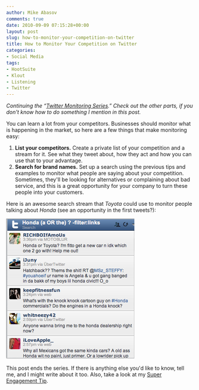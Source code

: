 ```yaml
---
author: Mike Abasov
comments: true
date: 2010-09-09 07:15:28+00:00
layout: post
slug: how-to-monitor-your-competition-on-twitter
title: How to Monitor Your Competition on Twitter
categories:
- Social Media
tags:
- HootSuite
- Klout
- Listening
- Twitter
---
```


_Continuing the “[Twitter Monitoring Series](/2010/09/05/how-to-monitor-everything-on-twitter/).” Check out the other parts, if you don't know how to do something I mention in this post._

You can learn a lot from your competitors. Businesses should monitor what is happening in the market, so here are a few things that make monitoring easy:

  1. **List your competitors.** Create a private list of your competition and a stream for it. See what they tweet about, how they act and how you can use that to your advantage.
  2. **Search for brand names.** Set up a search using the previous tips and examples to monitor what people are saying about your competition. Sometimes, they'll be looking for alternatives or complaining about bad service, and this is a great opportunity for your company to turn these people into your customers.

Here is an awesome search stream that _Toyota_ could use to monitor people talking about _Honda_ (see an opportunity in the first tweets?):


![Monitoring competition through HootSuite](/wp-content/uploads/2012/06/tumblr_l8hnzjHjpI1qa9j4k.png)


This post ends the series. If there is anything else you'd like to know, tell me, and I might write about it too. Also, take a look at my [Super Engagement Tip](/2010/09/03/how-to-start-engaging-on-twitter-in-seconds/).
